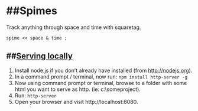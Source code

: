 ##Spimes
========
Track anything through space and time with squaretag.
  ```
  spime << space & time ; 
  ```

##[Serving locally](http://chrisbitting.com/2014/06/16/local-web-server-for-testing-development-using-node-js-and-http-server/)
----
1. Install node.js if you don’t already have installed (from http://nodejs.org).
2. In a command prompt / terminal, now run: ```npm install http-server -g```
3. Now using command prompt or terminal, browse to a folder with some html you want to serve as http. (ie: c:\someproject\).
4. Run: ```http-server```
5. Open your browser and visit http://localhost:8080.
